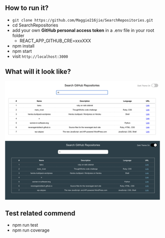 ## How to run it?
* `git clone https://github.com/Maggie216jie/SearchRepositories.git`
* cd SearchRepositories
* add your own **GitHub personal access token** in a .env file in your root folder
  * REACT_APP_GITHUB_CRE=xxxXXX
* npm install
* npm start
* visit `http://localhost:3000`
## What will it look like?
![Alt text](https://github.com/Maggie216jie/SearchRepositories/blob/main/light.png)
![Alt text](https://github.com/Maggie216jie/SearchRepositories/blob/main/dark.png)

## Test related commend 
* npm run test 
* npm run coverage

